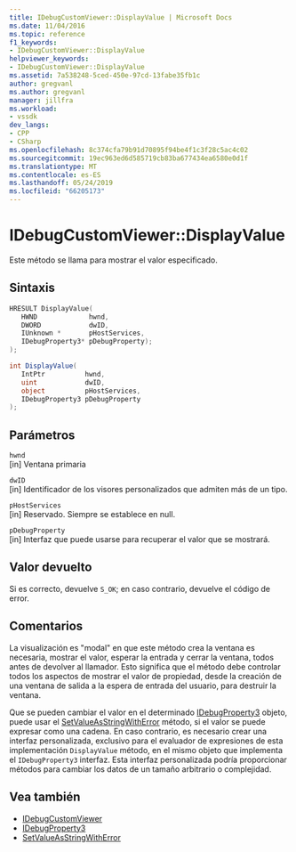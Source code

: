 ```yaml
---
title: IDebugCustomViewer::DisplayValue | Microsoft Docs
ms.date: 11/04/2016
ms.topic: reference
f1_keywords:
- IDebugCustomViewer::DisplayValue
helpviewer_keywords:
- IDebugCustomViewer::DisplayValue
ms.assetid: 7a538248-5ced-450e-97cd-13fabe35fb1c
author: gregvanl
ms.author: gregvanl
manager: jillfra
ms.workload:
- vssdk
dev_langs:
- CPP
- CSharp
ms.openlocfilehash: 8c374cfa79b91d70895f94be4f1c3f28c5ac4c02
ms.sourcegitcommit: 19ec963ed6d585719cb83ba677434ea6580e0d1f
ms.translationtype: MT
ms.contentlocale: es-ES
ms.lasthandoff: 05/24/2019
ms.locfileid: "66205173"
---
```

# <a name="idebugcustomviewerdisplayvalue"></a>IDebugCustomViewer::DisplayValue
Este método se llama para mostrar el valor especificado.

## <a name="syntax"></a>Sintaxis

```cpp
HRESULT DisplayValue(
   HWND             hwnd,
   DWORD            dwID,
   IUnknown *       pHostServices,
   IDebugProperty3* pDebugProperty);
);
```

```csharp
int DisplayValue(
   IntPtr          hwnd,
   uint            dwID,
   object          pHostServices,
   IDebugProperty3 pDebugProperty
);
```

## <a name="parameters"></a>Parámetros
`hwnd`\
[in] Ventana primaria

`dwID`\
[in] Identificador de los visores personalizados que admiten más de un tipo.

`pHostServices`\
[in] Reservado. Siempre se establece en null.

`pDebugProperty`\
[in] Interfaz que puede usarse para recuperar el valor que se mostrará.

## <a name="return-value"></a>Valor devuelto
 Si es correcto, devuelve `S_OK`; en caso contrario, devuelve el código de error.

## <a name="remarks"></a>Comentarios
 La visualización es "modal" en que este método crea la ventana es necesaria, mostrar el valor, esperar la entrada y cerrar la ventana, todos antes de devolver al llamador. Esto significa que el método debe controlar todos los aspectos de mostrar el valor de propiedad, desde la creación de una ventana de salida a la espera de entrada del usuario, para destruir la ventana.

 Que se pueden cambiar el valor en el determinado [IDebugProperty3](../../../extensibility/debugger/reference/idebugproperty3.md) objeto, puede usar el [SetValueAsStringWithError](../../../extensibility/debugger/reference/idebugproperty3-setvalueasstringwitherror.md) método, si el valor se puede expresar como una cadena. En caso contrario, es necesario crear una interfaz personalizada, exclusivo para el evaluador de expresiones de esta implementación `DisplayValue` método, en el mismo objeto que implementa el `IDebugProperty3` interfaz. Esta interfaz personalizada podría proporcionar métodos para cambiar los datos de un tamaño arbitrario o complejidad.

## <a name="see-also"></a>Vea también
- [IDebugCustomViewer](../../../extensibility/debugger/reference/idebugcustomviewer.md)
- [IDebugProperty3](../../../extensibility/debugger/reference/idebugproperty3.md)
- [SetValueAsStringWithError](../../../extensibility/debugger/reference/idebugproperty3-setvalueasstringwitherror.md)